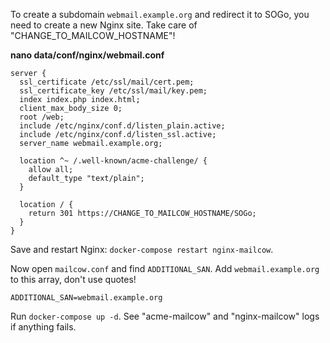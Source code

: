 To create a subdomain `webmail.example.org` and redirect it to SOGo, you need to create a new Nginx site. Take care of "CHANGE_TO_MAILCOW_HOSTNAME"!

**nano data/conf/nginx/webmail.conf**
``` hl_lines="9 17"
server {
  ssl_certificate /etc/ssl/mail/cert.pem;
  ssl_certificate_key /etc/ssl/mail/key.pem;
  index index.php index.html;
  client_max_body_size 0;
  root /web;
  include /etc/nginx/conf.d/listen_plain.active;
  include /etc/nginx/conf.d/listen_ssl.active;
  server_name webmail.example.org;

  location ^~ /.well-known/acme-challenge/ {
    allow all;
    default_type "text/plain";
  }

  location / {
    return 301 https://CHANGE_TO_MAILCOW_HOSTNAME/SOGo;
  }
}
```

Save and restart Nginx: `docker-compose restart nginx-mailcow`.

Now open `mailcow.conf` and find `ADDITIONAL_SAN`.
Add `webmail.example.org` to this array, don't use quotes!

```
ADDITIONAL_SAN=webmail.example.org
```

Run `docker-compose up -d`. See "acme-mailcow" and "nginx-mailcow" logs if anything fails.
